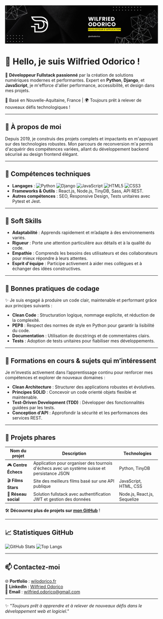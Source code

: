 ![Bannière de Wilfried Odorico](assets/Black-and-Yellow-Web-Developer-LinkedIn-Banner.png)

# 👋 Hello, je suis Wilfried Odorico !

🎯 **Développeur Fullstack passionné** par la création de solutions numériques modernes et performantes. Expert en **Python**, **Django**, et **JavaScript**, je m'efforce d'allier performance, accessibilité, et design dans mes projets.

📍 Basé en Nouvelle-Aquitaine, France | 🌍 Toujours prêt à relever de nouveaux défis technologiques !

---

## 🌟 **À propos de moi**

Depuis 2019, je construis des projets complets et impactants en m'appuyant sur des technologies robustes. Mon parcours de reconversion m'a permis d'acquérir des compétences variées, allant du développement backend sécurisé au design frontend élégant.

---

## 🔧 **Compétences techniques**

- **Langages** : ![Python](https://img.shields.io/badge/Python-3.9-blue) ![Django](https://img.shields.io/badge/Django-4.2-green) ![JavaScript](https://img.shields.io/badge/JavaScript-ES6-yellow) ![HTML5](https://img.shields.io/badge/HTML5-orange) ![CSS3](https://img.shields.io/badge/CSS3-blue)  
- **Frameworks & Outils** : React.js, Node.js, TinyDB, Sass, API REST.  
- **Autres compétences** : SEO, Responsive Design, Tests unitaires avec Pytest et Jest.  

---

## 🤝 **Soft Skills**

- **Adaptabilité** : Apprends rapidement et m’adapte à des environnements variés.  
- **Rigueur** : Porte une attention particulière aux détails et à la qualité du code.  
- **Empathie** : Comprends les besoins des utilisateurs et des collaborateurs pour mieux répondre à leurs attentes.  
- **Esprit d'équipe** : Participe activement à aider mes collègues et à échanger des idées constructives.

---

## 📜 **Bonnes pratiques de codage**

✨ Je suis engagé à produire un code clair, maintenable et performant grâce aux principes suivants :  
- **Clean Code** : Structuration logique, nommage explicite, et réduction de la complexité.  
- **PEP8** : Respect des normes de style en Python pour garantir la lisibilité du code.  
- **Documentation** : Utilisation de docstrings et de commentaires clairs.  
- **Tests** : Adoption de tests unitaires pour fiabiliser mes développements.  

---

## 📘 **Formations en cours & sujets qui m’intéressent**

Je m’investis activement dans l’apprentissage continu pour renforcer mes compétences et explorer de nouveaux domaines :  
- **Clean Architecture** : Structurer des applications robustes et évolutives.  
- **Principes SOLID** : Concevoir un code orienté objets flexible et maintenable.  
- **Test-Driven Development (TDD)** : Développer des fonctionnalités guidées par les tests.  
- **Conception d'API** : Approfondir la sécurité et les performances des services REST.

---

## 🌟 **Projets phares**

| Nom du projet        | Description                                                                                       | Technologies                   |
|----------------------|---------------------------------------------------------------------------------------------------|--------------------------------|
| 🎮 **Centre Échecs** | Application pour organiser des tournois d'échecs avec un système suisse et persistance JSON       | Python, TinyDB                |
| 🎬 **Films Stars**   | Site des meilleurs films basé sur une API publique                                                | JavaScript, HTML, CSS         |
| 💼 **Réseau social** | Solution fullstack avec authentification JWT et gestion des données                               | Node.js, React.js, Sequelize  |

🛠️ **Découvrez plus de projets sur [mon GitHub](https://github.com/wilodorico)** !

---

## 📈 **Statistiques GitHub**

![GitHub Stats](https://github-readme-stats.vercel.app/api?username=wilodorico&show_icons=true&theme=dark&hide_border=false)
![Top Langs](https://github-readme-stats.vercel.app/api/top-langs/?username=wilodorico&layout=compact&theme=dark&hide_border=false)

---

## 📫 **Contactez-moi**

🌐 **Portfolio** : [wilodorico.fr](https://www.wilodorico.fr/)  
💼 **LinkedIn** : [Wilfried Odorico](https://www.linkedin.com/in/wilfried-odorico)  
📧 **Email** : [wilfried.odorico@gmail.com](mailto:wilfried.odorico@gmail.com)  

---

✨ *"Toujours prêt à apprendre et à relever de nouveaux défis dans le développement web et logiciel."*



